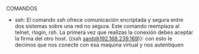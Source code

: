 COMANDOS

- ssh: El comando ssh ofrece comunicación encriptada y segura entre dos sistemas sobre una red no segura. Este comando reemplaza al telnet, rlogin, rsh. La primera vez que realizas la conexión debes aceptar la firma del otro host.
  {(ssh santi@192.168.239.169)}: con esto le decimos que nos conecte con esa maquina virtual y nos autentiquen
